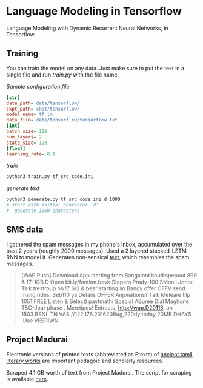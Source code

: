 # Language Modeling in Tensorflow

Language Modeling with Dynamic Recurrent Neural Networks, in Tensorflow.


## Training


You can train the model on any data. Just make sure to put the text in a single file and run *train.py* with the file name.

*Sample configuration file*

```ini
[str]
data_path= data/tensorflow/
ckpt_path= ckpt/tensorflow/ 
model_name= tf_lm
data_file= data/tensorflow/tensorflow.txt
[int]
batch_size= 128
num_layers= 2
state_size= 128
[float]
learning_rate= 0.1
```

*train*

```bash
python3 train.py tf_src_code.ini
```

*generate text*

```bash
python3 generate.py tf_src_code.ini d 1000
# start with initial character 'd'
#  generate 1000 characters
```


## SMS data

I gathered the spam messages in my phone's inbox, accumulated over the past 2 years (roughly 2000 messages). Used a 2 layered stacked-LSTM RNN to model it. Generates non-sensical [text](https://gist.github.com/suriyadeepan/d8c59e22b177d13d4141051546cde0d7), which resembles the spam messages.

> [WAP Push] Download App starting from Bangalont koud spepout 899 & 17-1GB D
> Open bit.ly/fontkm.bovk Stapers Prady-100 SMonil Jontal Talk trestroup on !7 6/2 & bear starting so
> Bangy offer OFFV send mang rides. Seb110 ya Details OFFER  Anjonations? Talk Meleare tilp 1051
> FREE Listen & Select) paytmathi Special ABuree Dial Maghone T&C-Jour phase . Men:tipes!    Entreats, 
> http://wap.D20113. on 1503.BSNL TN VAS
> //122.176.201620Bug,220dy today 20MB DHAYS .Use VEERIWN

## Project Madurai

Electronic versions of printed texts (abbreviated as Etexts) of [ancient tamil literary works](http://www.projectmadurai.org/) are important pedagoic and scholarly resources. 

Scraped 4.1 GB worth of text from Project Madurai. The script for scraping is available [here](data/madurai/scrape.py).
